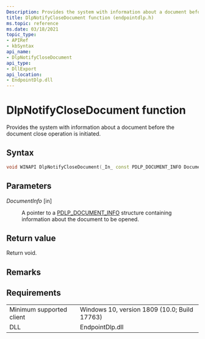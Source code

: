 ```yaml
---
Description: Provides the system with information about a document before the document close operation is initiated.
title: DlpNotifyCloseDocument function (endpointdlp.h)
ms.topic: reference
ms.date: 03/18/2021
topic_type: 
- APIRef
- kbSyntax
api_name: 
- DlpNotifyCloseDocument
api_type: 
- DllExport
api_location: 
- EndpointDlp.dll
---
```


# DlpNotifyCloseDocument function

Provides the system with information about a document before the document close operation is initiated.

## Syntax


```C++
void WINAPI DlpNotifyCloseDocument(_In_ const PDLP_DOCUMENT_INFO DocumentInfo);
```



## Parameters

<dl> <dt>

*DocumentInfo* \[in\]
</dt> <dd>

A pointer to a [PDLP_DOCUMENT_INFO](endpointdlp-dlp_document_info.md) structure containing information about the document to be opened.

</dd> </dl>


## Return value

Return void.

## Remarks


## Requirements



|                                     |                                                                                         |
|-------------------------------------|-----------------------------------------------------------------------------------------|
| Minimum supported client<br/> | Windows 10, version 1809 (10.0; Build 17763)           |
| DLL<br/>                      | EndpointDlp.dll |